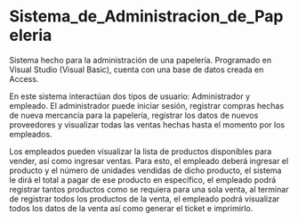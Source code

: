 # Sistema_de_Administracion_de_Papeleria

Sistema hecho para la administración de una papelería. Programado en Visual Studio (Visual Basic), cuenta con una base de datos creada en Access. 

En este sistema interactúan dos tipos de usuario: Administrador y empleado. El administrador puede iniciar sesión, registrar compras hechas de nueva mercancía para la papelería, registrar los datos de nuevos proveedores y visualizar todas las ventas hechas hasta el momento por los empleados.

Los empleados pueden visualizar la lista de productos disponibles para vender, así como ingresar ventas. Para esto, el empleado deberá ingresar el producto y el número de unidades vendidas de dicho producto, el sistema le dirá el total a pagar de ese producto en específico, el empleado podrá registrar tantos productos como se requiera para una sola venta, al terminar de registrar todos los productos de la venta, el empleado podrá visualizar todos los datos de la venta así como generar el ticket e imprimirlo. 
